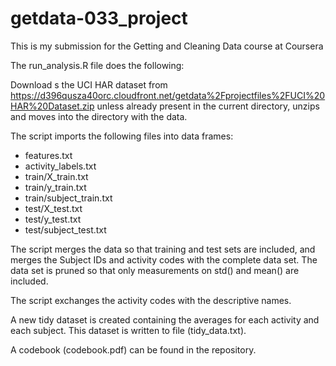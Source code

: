 # getdata-033_project

This is my submission for the Getting and Cleaning Data course at Coursera

The run_analysis.R file does the following:

Download s the UCI HAR dataset from https://d396qusza40orc.cloudfront.net/getdata%2Fprojectfiles%2FUCI%20HAR%20Dataset.zip unless already present in the current directory, unzips and moves into the directory with the data.

The script imports the following files into data frames:
 - features.txt
 - activity_labels.txt
 - train/X_train.txt
 - train/y_train.txt
 - train/subject_train.txt
 - test/X_test.txt
 - test/y_test.txt
 - test/subject_test.txt

The script merges the data so that training and test sets are included, and merges the Subject IDs and activity codes with the complete data set. The data set is pruned so that only measurements on std() and mean() are included.

The script exchanges the activity codes with the descriptive names.

A new tidy dataset is created containing the averages for each activity and each subject. This dataset is written to file  (tidy_data.txt).

A codebook (codebook.pdf) can be found in the repository.
